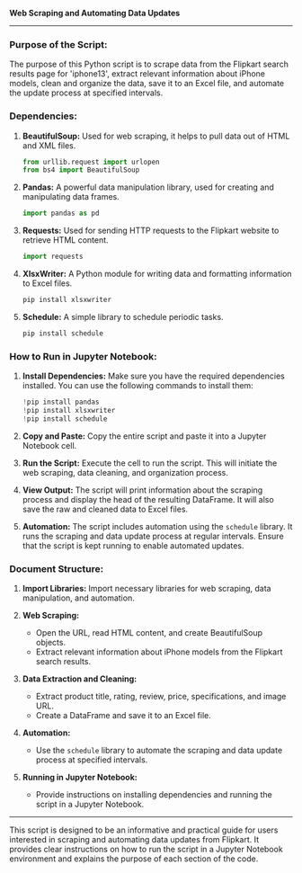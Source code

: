 **Web Scraping and Automating Data Updates**

---

### Purpose of the Script:

The purpose of this Python script is to scrape data from the Flipkart search results page for 'iphone13', extract relevant information about iPhone models, clean and organize the data, save it to an Excel file, and automate the update process at specified intervals.

### Dependencies:

1. **BeautifulSoup:** Used for web scraping, it helps to pull data out of HTML and XML files.

   ```python
   from urllib.request import urlopen
   from bs4 import BeautifulSoup
   ```

2. **Pandas:** A powerful data manipulation library, used for creating and manipulating data frames.

   ```python
   import pandas as pd
   ```

3. **Requests:** Used for sending HTTP requests to the Flipkart website to retrieve HTML content.

   ```python
   import requests
   ```

4. **XlsxWriter:** A Python module for writing data and formatting information to Excel files.

   ```python
   pip install xlsxwriter
   ```

5. **Schedule:** A simple library to schedule periodic tasks.

   ```python
   pip install schedule
   ```

### How to Run in Jupyter Notebook:

1. **Install Dependencies:**
   Make sure you have the required dependencies installed. You can use the following commands to install them:

   ```python
   !pip install pandas
   !pip install xlsxwriter
   !pip install schedule
   ```

2. **Copy and Paste:**
   Copy the entire script and paste it into a Jupyter Notebook cell.

3. **Run the Script:**
   Execute the cell to run the script. This will initiate the web scraping, data cleaning, and organization process.

4. **View Output:**
   The script will print information about the scraping process and display the head of the resulting DataFrame. It will also save the raw and cleaned data to Excel files.

5. **Automation:**
   The script includes automation using the `schedule` library. It runs the scraping and data update process at regular intervals. Ensure that the script is kept running to enable automated updates.

### Document Structure:

1. **Import Libraries:**
   Import necessary libraries for web scraping, data manipulation, and automation.

2. **Web Scraping:**
   - Open the URL, read HTML content, and create BeautifulSoup objects.
   - Extract relevant information about iPhone models from the Flipkart search results.

3. **Data Extraction and Cleaning:**
   - Extract product title, rating, review, price, specifications, and image URL.
   - Create a DataFrame and save it to an Excel file.

4. **Automation:**
   - Use the `schedule` library to automate the scraping and data update process at specified intervals.

5. **Running in Jupyter Notebook:**
   - Provide instructions on installing dependencies and running the script in a Jupyter Notebook.

---

This script is designed to be an informative and practical guide for users interested in scraping and automating data updates from Flipkart. It provides clear instructions on how to run the script in a Jupyter Notebook environment and explains the purpose of each section of the code.
